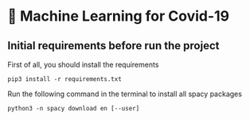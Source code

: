 # :pill: Machine Learning for Covid-19

## Initial requirements before run the project

First of all, you should install the requirements
```shell
pip3 install -r requirements.txt
```


Run the following command in the terminal to install all spacy packages
```shell
python3 -n spacy download en [--user]
```